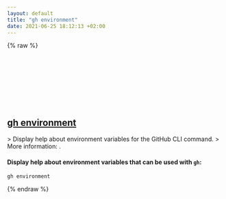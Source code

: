 ```yaml
---
layout: default
title: "gh environment"
date: 2021-06-25 18:12:13 +02:00
---
```

{% raw %}
<h2 id="gh-environment">
  <a href="/en/common/gh-environment.html">gh environment</a> <a href="#gh-environment"><svg class="icon">
    <use href="/assets/images/unicode_sprite.svg#link" />
  </svg></a>
</h2>
> Display help about environment variables for the GitHub CLI command.
> More information: <https://cli.github.com/manual/gh_help_environment>.

#### Display help about environment variables that can be used with `gh`:
```shell
gh environment
```
{% endraw %}